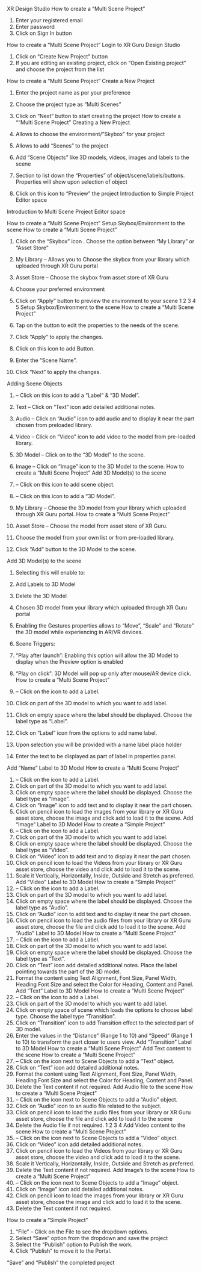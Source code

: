 XR Design Studio
How to create a “Multi Scene Project”
1. Enter your registered email
2. Enter password
3. Click on Sign In button
 
How to create a “Multi Scene Project”
Login to XR Guru Design Studio
 
1. Click on “Create New Project” button
2. If you are editing an existing project, click on “Open Existing project”
and choose the project from the list

How to create a “Multi Scene Project”
Create a New Project
1. Enter the project name as per your preference
2. Choose the project type as “Multi Scenes”
3. Click on “Next” button to start creating the project
How to create a ““Multi Scene Project”
Creating a New Project

1. Allows to choose the environment/”Skybox” for your
project
2. Allows to add “Scenes” to the project
3. Add “Scene Objects” like 3D models, videos, images
and labels to the scene
4. Section to list down the “Properties” of
object/scene/labels/buttons. Properties will show
upon selection of object
5. Click on this icon to “Preview” the project
Introduction to Simple Project Editor space

Introduction to Multi Scene Project Editor space

How to create a “Multi Scene Project”
Setup Skybox/Environment to the scene
How to create a “Multi Scene Project”
1. Click on the “Skybox” icon . Choose the option
between “My Library” or “Asset Store”
2. My Library – Allows you to Choose the skybox from
your library which uploaded through XR Guru portal
3. Asset Store – Choose the skybox from asset store of
XR Guru
4. Choose your preferred environment
5. Click on “Apply” button to preview the environment
to your scene
1
2 3
4
5
Setup Skybox/Environment to the scene
How to create a “Multi Scene Project”
4. Tap on the button to edit the properties to the needs of the scene.
5. Click “Apply” to apply the changes.
 
1. Click on this icon to add Button.
2. Enter the “Scene Name”.
3. Click “Next” to apply the changes.
 
Adding Scene Objects
 
1. – Click on this icon to add a “Label” & “3D
Model”.
2. Text – Click on “Text” icon add detailed
additional notes.
3. Audio – Click on “Audio” icon to add audio and
to display it near the part chosen from preloaded library.
4. Video – Click on “Video” icon to add video to
the model from pre-loaded library.
5. 3D Model – Click on to the “3D Model” to the
scene.
6. Image – Click on “Image” icon to the 3D Model
to the scene.
How to create a “Multi Scene Project”
Add 3D Model(s) to the scene
1. – Click on this icon to add scene object.
2. – Click on this icon to add a “3D Model”.
3. My Library – Choose the 3D model from your library which uploaded through
XR Guru portal.
How to create a “Multi Scene Project”
 
4. Asset Store – Choose the model from asset store of XR Guru.
5. Choose the model from your own list or from pre-loaded library.
6. Click “Add” button to the 3D Model to the scene.
 
Add 3D Model(s) to the scene
1. Selecting this will enable to:
1. Add Labels to 3D Model
2. Delete the 3D Model
2. Chosen 3D model from your library which uploaded
through XR Guru portal
3. Enabling the Gestures properties allows to “Move”,
“Scale” and “Rotate” the 3D model while
experiencing in AR/VR devices.
4. Scene Triggers:
1. “Play after launch”: Enabling this option will
allow the 3D Model to display when the
Preview option is enabled
2. “Play on click”: 3D Model will pop up only
after mouse/AR device click.
How to create a “Multi Scene Project”
 
1. – Click on the icon to add a Label.
2. Click on part of the 3D model to which you want to add label.
3. Click on empty space where the label should be displayed. Choose the
label type as “Label”.
4. Click on “Label” icon from the options to add name label.
5. Upon selection you will be provided with a name label place holder
6. Enter the text to be displayed as part of label in properties panel.

Add “Name” Label to 3D Model
How to create a “Multi Scene Project”
 
1. – Click on the icon to add a Label.
2. Click on part of the 3D model to which you want to add label.
3. Click on empty space where the label should be displayed. Choose the
label type as “Image”.
4. Click on “Image” icon to add text and to display it near the part chosen.
5. Click on pencil icon to load the images from your library or XR Guru asset
store, choose the image and click add to load it to the scene.
Add “Image” Label to 3D Model
How to create a “Simple Project”
1. – Click on the icon to add a Label.
2. Click on part of the 3D model to which you want to add label.
3. Click on empty space where the label should be displayed. Choose the
label type as “Video”.
4. Click on “Video” icon to add text and to display it near the part chosen.
5. Click on pencil icon to load the Videos from your library or XR Guru asset
store, choose the video and click add to load it to the scene.
6. Scale it Vertically, Horizontally, Inside, Outside and Stretch as preferred.
Add “Video” Label to 3D Model
How to create a “Simple Project”
1. – Click on the icon to add a Label.
2. Click on part of the 3D model to which you want to add label.
3. Click on empty space where the label should be displayed. Choose the
label type as “Audio”.
4. Click on “Audio” icon to add text and to display it near the part chosen.
5. Click on pencil icon to load the audio files from your library or XR Guru
asset store, choose the file and click add to load it to the scene.
Add “Audio” Label to 3D Model
How to create a “Multi Scene Project”
1. – Click on the icon to add a Label.
2. Click on part of the 3D model to which you want to add label.
3. Click on empty space where the label should be displayed. Choose the
label type as “Text”.
4. Click on “Text” icon add detailed additional notes. Place the label pointing
towards the part of the 3D model.
5. Format the content using Text Alignment, Font Size, Panel Width, Heading
Font Size and select the Color for Heading, Content and Panel.
Add “Text” Label to 3D Model
How to create a “Multi Scene Project”
1. – Click on the icon to add a Label.
2. Click on part of the 3D model to which you want to add label.
3. Click on empty space of scene which loads the options to choose label type.
Choose the label type “Transition”.
4. Click on “Transition” icon to add Transition effect to the selected part of
3D model.
5. Enter the values in the “Distance” (Range 1 to 10) and “Speed” (Range 1
to 10) to transform the part closer to users view.
Add “Transition” Label to 3D Model
How to create a “Multi Scene Project”
Add Text content to the scene
How to create a “Multi Scene Project”
1. – Click on the icon next to Scene Objects to add a “Text” object.
2. Click on “Text” icon add detailed additional notes.
3. Format the content using Text Alignment, Font Size, Panel Width, Heading
Font Size and select the Color for Heading, Content and Panel.
4. Delete the Text content if not required.
Add Audio file to the scene
How to create a “Multi Scene Project”
1. – Click on the icon next to Scene Objects to add a “Audio” object.
2. Click on “Audio” icon to an audio file related to the subject.
3. Click on pencil icon to load the audio files from your library or XR Guru asset
store, choose the file and click add to load it to the scene
4. Delete the Audio file if not required.
1
2 3
4
Add Video content to the scene
How to create a “Multi Scene Project”
1. – Click on the icon next to Scene Objects to add a “Video” object.
2. Click on “Video” icon add detailed additional notes.
3. Click on pencil icon to load the Videos from your library or XR Guru asset
store, choose the video and click add to load it to the scene.
4. Scale it Vertically, Horizontally, Inside, Outside and Stretch as preferred.
5. Delete the Text content if not required.
Add Image’s to the scene
How to create a “Multi Scene Project”
1. – Click on the icon next to Scene Objects to add a “Image” object.
2. Click on “Image” icon add detailed additional notes.
4. Click on pencil icon to load the images from your library or XR Guru asset
store, choose the image and click add to load it to the scene.
3. Delete the Text content if not required.
 
How to create a “Simple Project”
1. “File” – Click on the File to see the dropdown options.
2. Select “Save” option from the dropdown and save the project
3. Select the “Publish” option to Publish the work.
4. Click “Publish” to move it to the Portal.
 
“Save” and “Publish” the completed project
 
